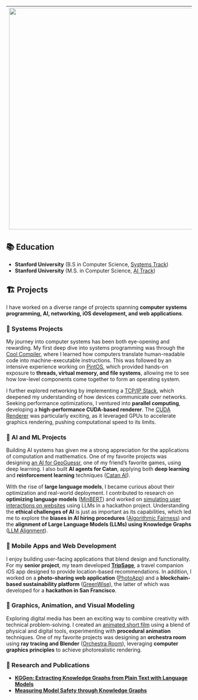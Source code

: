 | <img src="https://github.com/user-attachments/assets/e9e5853b-4a11-4627-8f76-e925bc1644f9" width="600"> | Hello, my name is Proud Mpala. <br> I am a Computer Science student at Stanford University, specializing in Compilers and AI. My academic journey is driven by a deep interest in computer systems and machine learning. | 
|--------------------------------|--------------------------------|

## 📚 Education  
- **Stanford University** (B.S in Computer Science, [Systems Track](https://www.cs.stanford.edu/bachelors-compsci-tracks-overview))
- **Stanford University** (M.S. in Computer Science, [AI Track](https://www.cs.stanford.edu/masters-specializations/ms-program-sheets))  

## 🏗️ Projects  
I have worked on a diverse range of projects spanning **computer systems programming, AI, networking, iOS development, and web applications**.

### 🔧 Systems Projects  
My journey into computer systems has been both eye-opening and rewarding. My first deep dive into systems programming was through the [Cool Compiler](projects/cool-compiler.md), where I learned how computers translate human-readable code into machine-executable instructions. This was followed by an intensive experience working on [PintOS](projects/pintos.md), which provided hands-on exposure to **threads, virtual memory, and file systems**, allowing me to see how low-level components come together to form an operating system. 

I further explored networking by implementing a [TCP/IP Stack](projects/tcpip.md), which deepened my understanding of how devices communicate over networks. Seeking performance optimizations, I ventured into **parallel computing**, developing a **high-performance CUDA-based renderer**. The [CUDA Renderer](https://github.com/stanford-cs149/asst3) was particularly exciting, as it leveraged GPUs to accelerate graphics rendering, pushing computational speed to its limits.

### 🤖 AI and ML Projects  
Building AI systems has given me a strong appreciation for the applications of computation and mathematics. One of my favorite projects was designing [an AI for GeoGuessr](projects/geoguessrai.md), one of my friend’s favorite games, using deep learning. I also built **AI agents for Catan**, applying both **deep learning** and **reinforcement learning** techniques ([Catan AI](https://github.com/Proud19/catan238)).

With the rise of **large language models**, I became curious about their optimization and real-world deployment. I contributed to research on **optimizing language models** ([MinBERT](https://web.stanford.edu/class/cs224n/project/default-final-project-handout-minbert-spr2024-updated.pdf)) and worked on [simulating user interactions on websites](https://github.com/Proud19/codeXwebagent) using LLMs in a hackathon project. Understanding the **ethical challenges of AI** is just as important as its capabilities, which led me to explore the **biases in AI hiring procedures** ([Algorithmic Fairness](projects/algorithmic-fairness.md)) and the **alignment of Large Language Models (LLMs) using Knowledge Graphs** ([LLM Alignment](https://medium.com/@belindamo/measuring-model-safety-through-knowledge-graphs-dcf95886404b)).

### 📱 Mobile Apps and Web Development  
I enjoy building user-facing applications that blend design and functionality. For my **senior project**, my team developed **[TripSage](https://github.com/Proud19/tripsage)**, a travel companion iOS app designed to provide location-based recommendations. In addition, I worked on a **photo-sharing web application** ([PhotoApp](photoapp.md)) and a **blockchain-based sustainability platform** ([GreenWise](https://github.com/ashwinirao1/greenwise)), the latter of which was developed for a **hackathon in San Francisco**.

### 🎨 Graphics, Animation, and Visual Modeling  
Exploring digital media has been an exciting way to combine creativity with technical problem-solving. I created an [animated short film](projects/artstudi.md) using a blend of physical and digital tools, experimenting with **procedural animation** techniques. One of my favorite projects was designing an **orchestra room** using **ray tracing and Blender** ([Orchestra Room](projects/graphics.md)), leveraging **computer graphics principles** to achieve photorealistic rendering.

### 🔬 Research and Publications  
- **[KGGen: Extracting Knowledge Graphs from Plain Text with Language Models](https://arxiv.org/abs/2502.09956)**
- **[Measuring Model Safety through Knowledge Graphs](https://medium.com/@belindamo/measuring-model-safety-through-knowledge-graphs-dcf95886404b)**

